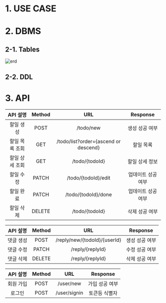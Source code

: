 # 1. USE CASE
# 2. DBMS
## 2-1. Tables
![erd](https://github.com/ddalkyTokky/KotlinSpring_TODO_Backend/assets/47583083/c97c9d9a-9f9a-4788-a585-be762c30e980)
## 2-2. DDL
# 3. API
|API 설명|Method|URL|Response|
|:---:|:---:|:---:|:---:|
|할일 생성|POST|/todo/new|생성 성공 여부|
|할일 목록 조회|GET|/todo/list?order={ascend or descend}|할일 목록|
|할일 상세 조회|GET|/todo/{todoId}|할일 상세 정보|
|할일 수정|PATCH|/todo/{todoId}/edit|업데이트 성공 여부|
|할일 완료|PATCH|/todo/{todoId}/done|업데이트 성공 여부|
|할일 삭제|DELETE|/todo/{todoId}|삭제 성공 여부|

|API 설명|Method|URL|Response|
|:---:|:---:|:---:|:---:|
|댓글 생성|POST|/reply/new/{todoId}/{userId}|생성 성공 여부|
|댓글 수정|PATCH|/reply/{replyId}|수정 성공 여부|
|댓글 삭제|DELETE|/reply/{replyId}|삭제 성공 여부|

|API 설명|Method|URL|Response|
|:---:|:---:|:---:|:---:|
|회원 가입|POST|/user/new|가입 성공 여부|
|로그인|POST|/user/signin|토큰등 식별자|
